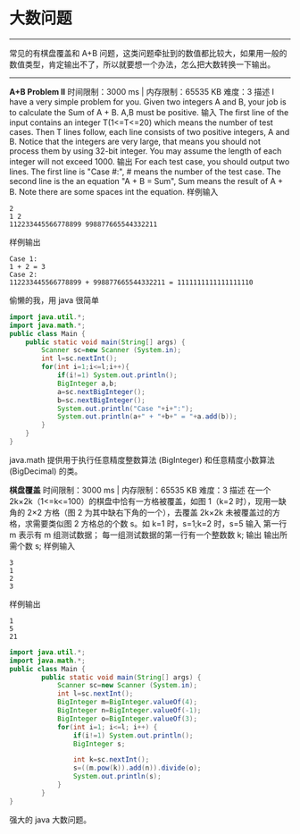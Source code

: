 # 大数问题

---

常见的有棋盘覆盖和 A+B 问题，这类问题牵扯到的数值都比较大，如果用一般的数值类型，肯定输出不了，所以就要想一个办法，怎么把大数转换一下输出。

---

**A+B Problem II**
时间限制：3000 ms | 内存限制：65535 KB
难度：3
描述
I have a very simple problem for you. Given two integers A and B, your job is to calculate the Sum of A + B.
A,B must be positive.
输入
The first line of the input contains an integer T(1<=T<=20) which means the number of test cases. Then T lines follow, each line consists of two positive integers, A and B. Notice that the integers are very large, that means you should not process them by using 32-bit integer. You may assume the length of each integer will not exceed 1000.
输出
For each test case, you should output two lines. The first line is "Case #:", # means the number of the test case. The second line is the an equation "A + B = Sum", Sum means the result of A + B. Note there are some spaces int the equation.
样例输入

```
2
1 2
112233445566778899 998877665544332211
```

样例输出

```
Case 1:
1 + 2 = 3
Case 2:
112233445566778899 + 998877665544332211 = 1111111111111111110
```

偷懒的我，用 java 很简单

```java
import java.util.*;
import java.math.*;
public class Main {
    public static void main(String[] args) {
        Scanner sc=new Scanner (System.in);
        int l=sc.nextInt();
        for(int i=1;i<=l;i++){
            if(i!=1) System.out.println();
            BigInteger a,b;
            a=sc.nextBigInteger();
            b=sc.nextBigInteger();
            System.out.println("Case "+i+":");
            System.out.println(a+" + "+b+" = "+a.add(b));
        }
    }
}
```

java.math 提供用于执行任意精度整数算法 (BigInteger) 和任意精度小数算法 (BigDecimal) 的类。

**棋盘覆盖**
时间限制：3000 ms | 内存限制：65535 KB
难度：3
描述
在一个 2k×2k（1<=k<=100）的棋盘中恰有一方格被覆盖，如图 1（k=2 时），现用一缺角的 2×2 方格（图 2 为其中缺右下角的一个），去覆盖 2k×2k 未被覆盖过的方格，求需要类似图 2 方格总的个数 s。如 k=1 时，s=1;k=2 时，s=5
输入
第一行 m 表示有 m 组测试数据；
每一组测试数据的第一行有一个整数数 k;
输出
输出所需个数 s;
样例输入

```
3
1
2
3
```

样例输出

```
1
5
21
```

```java
import java.util.*;
import java.math.*;
public class Main {
		public static void main(String[] args) {
			Scanner sc=new Scanner (System.in);
			int l=sc.nextInt();
			BigInteger m=BigInteger.valueOf(4);
			BigInteger n=BigInteger.valueOf(-1);
			BigInteger o=BigInteger.valueOf(3);
			for(int i=1; i<=l; i++) {
				if(i!=1) System.out.println();
				BigInteger s;

				int k=sc.nextInt();
				s=((m.pow(k)).add(n)).divide(o);
				System.out.println(s);
			}
		}
}
```

强大的 java 大数问题。
